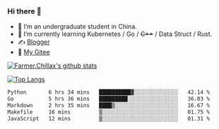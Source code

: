 ### Hi there 👋

- 🔭 I’m an undergraduate student in China.
- 🌱 I’m currently learning Kubernetes / Go / ~~C++~~ / Data Struct / Rust.
- ✍️ [Blogger](https://blog.farmer233.top)
- 🤔 [My Gitee](https://gitee.com/Farmer-chong)


[![Farmer.Chillax's github stats](https://github-readme-stats.vercel.app/api?username=FarmerChillax)](https://github.com/anuraghazra/github-readme-stats)

[![Top Langs](https://github-readme-stats.vercel.app/api/top-langs/?username=FarmerChillax&layout=compact&hide=html,css,javascript)](https://github.com/anuraghazra/github-readme-stats)


<a href="https://wakatime.com/@Farmer"> </a>
          <!--START_SECTION:waka-->

```txt
Python       6 hrs 34 mins   ██████████▓░░░░░░░░░░░░░░   42.14 %
Go           5 hrs 36 mins   █████████░░░░░░░░░░░░░░░░   36.03 %
Markdown     2 hrs 35 mins   ████▒░░░░░░░░░░░░░░░░░░░░   16.67 %
Makefile     16 mins         ▒░░░░░░░░░░░░░░░░░░░░░░░░   01.75 %
JavaScript   12 mins         ▒░░░░░░░░░░░░░░░░░░░░░░░░   01.31 %
```

<!--END_SECTION:waka-->



<!--
**Farmer-chong/Farmer-chong** is a ✨ _special_ ✨ repository because its `README.md` (this file) appears on your GitHub profile.

Here are some ideas to get you started:

- 🔭 I’m currently working on ...
- 🌱 I’m currently learning ...
- 👯 I’m looking to collaborate on ...
- 🤔 I’m looking for help with ...
- 💬 Ask me about ...
- 📫 How to reach me: ...
- 😄 Pronouns: ...
- ⚡ Fun fact: ...
-->
